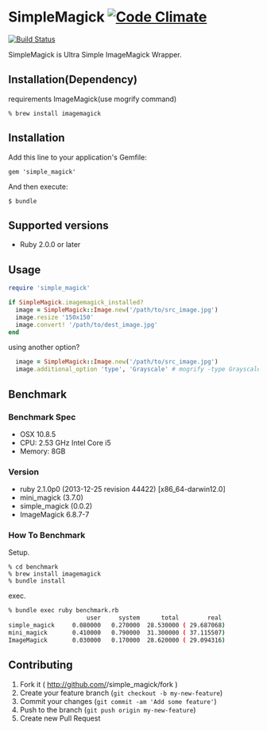 # SimpleMagick [![Code Climate](https://codeclimate.com/github/sugamasao/simple_magick.png)](https://codeclimate.com/github/sugamasao/simple_magick)

[![Build Status](https://travis-ci.org/sugamasao/simple_magick.svg)](https://travis-ci.org/sugamasao/simple_magick)

SimpleMagick is Ultra Simple ImageMagick Wrapper.

## Installation(Dependency)

requirements ImageMagick(use mogrify command)

```
% brew install imagemagick
```

## Installation

Add this line to your application's Gemfile:

    gem 'simple_magick'

And then execute:

    $ bundle

## Supported versions

 - Ruby 2.0.0 or later

## Usage

```ruby
require 'simple_magick'

if SimpleMagick.imagemagick_installed?
  image = SimpleMagick::Image.new('/path/to/src_image.jpg')
  image.resize '150x150'
  image.convert! '/path/to/dest_image.jpg'
end
```

using another option?

```ruby
  image = SimpleMagick::Image.new('/path/to/src_image.jpg')
  image.additional_option 'type', 'Grayscale' # mogrify -type Grayscale /path/to/src_image.jpg
```

## Benchmark

### Benchmark Spec

- OSX 10.8.5
- CPU: 2.53 GHz Intel Core i5
- Memory: 8GB

### Version

- ruby 2.1.0p0 (2013-12-25 revision 44422) [x86_64-darwin12.0]
- mini_magick (3.7.0)
- simple_magick (0.0.2)
- ImageMagick 6.8.7-7

### How To Benchmark

Setup.

```
% cd benchmark
% brew install imagemagick
% bundle install
```

exec.

```sh
% bundle exec ruby benchmark.rb
                      user     system      total        real
simple_magick     0.080000   0.270000  28.530000 ( 29.687068)
mini_magick       0.410000   0.790000  31.300000 ( 37.115507)
ImageMagick       0.030000   0.170000  28.620000 ( 29.094316)
```

## Contributing

1. Fork it ( http://github.com/<my-github-username>/simple_magick/fork )
2. Create your feature branch (`git checkout -b my-new-feature`)
3. Commit your changes (`git commit -am 'Add some feature'`)
4. Push to the branch (`git push origin my-new-feature`)
5. Create new Pull Request
